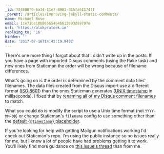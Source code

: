```yaml
---
_id: f84080f0-6a34-11e7-8901-815fa61174ff
_parent: /articles/improving-jekyll-static-comments/
name: Michael Rose
email: 1ce71bc10b86565464b612093d89707e
url: 'https://alokprateek.in'
replying_to: '16'
hidden: ''
date: '2017-07-16T14:42:19.949Z'
---
```


There's one more thing I forgot about that I didn't write up in the posts. If
you have a page with imported Disqus comments (using the Rake task) and new ones
from Staticman the order will be wrong because of filename differences.

What's going on is the order is determined by the comment data files' filenames.
The data files created from the Disqus import use a different format
([ISO 8601](https://en.wikipedia.org/wiki/ISO_8601)) than the ones Staticman
generates ([UNIX timestamp](https://en.wikipedia.org/wiki/Unix_time) in
milliseconds). I fixed that by
[renaming all of my Disqus comment filenames](https://github.com/thewhitewulfy/made-mistakes-jekyll/commit/569a16112ba08fa9e79ee535a642d7e4c0160d8c)
to match.

What you could do is modify the script to use a Unix time format (not
`YYYY-MM-DD`) or change Staticman's `filename` config to use something other
than the
[default `{@timestamp}` placeholder](https://staticman.net/docs/configuration#path).

If you're looking for help with getting Mailgun notifications working I'd check
out Staticman's repo. I'm using the public instance so no issues really for me,
but I know a lot of people have had problems getting it to work. You'll likely
find more guidance on
[this issue's thread](https://github.com/eduardoboucas/staticman/issues/42) than
from me.
